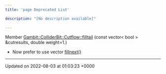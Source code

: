 ```yaml
---
title: 'page Deprecated List'

description: "[No description available]"

---
```












Member [Gambit::ColliderBit::Cutflow::filltail](/documentation/code/main/classes/structgambit_1_1colliderbit_1_1cutflow/#function-filltail)  (const vector< bool > &cutresults, double weight=1.)

* Now prefer to use vector [fillnext()](/documentation/code/main/classes/structgambit_1_1colliderbit_1_1cutflow/#function-fillnext)

-------------------------------

Updated on 2022-08-03 at 01:03:23 +0000
